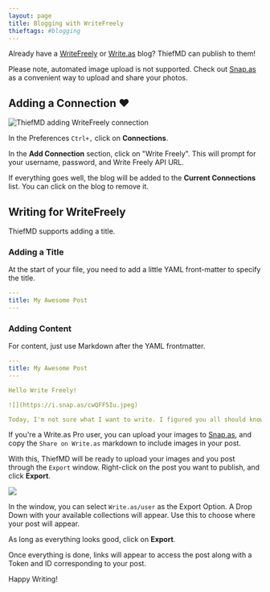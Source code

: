 ```yaml
---
layout: page
title: Blogging with WriteFreely
thieftags: #blogging
---
```


Already have a [WriteFreely](https://writefreely.org) or [Write.as](https://write.as) blog? ThiefMD can publish to them!

Please note, automated image upload is not supported. Check out [Snap.as](https://snap.as) as a convenient way to upload and share your photos.

## Adding a Connection ❤

<div class="responsive-right-short marcel"><img src="/images/blogging-writefreely/new-connection.png" alt="ThiefMD adding WriteFreely connection" /></div>

In the Preferences `Ctrl+,` click on **Connections**.

In the **Add Connection** section, click on "Write Freely". This will prompt for your username, password, and Write Freely API URL.

If everything goes well, the blog will be added to the **Current Connections** list. You can click on the blog to remove it.

## Writing for WriteFreely

ThiefMD supports adding a title.

### Adding a Title

At the start of your file, you need to add a little YAML front-matter to specify the title.

```yaml
---
title: My Awesome Post
---
```

<div class="clear"></div>

### Adding Content

For content, just use Markdown after the YAML frontmatter.

```yaml
---
title: My Awesome Post
---

Hello Write Freely!

![](https://i.snap.as/cwQFF5Iu.jpeg)

Today, I'm not sure what I want to write. I figured you all should know I had Vietnamese Food for lunch.
```

If you're a Write.as Pro user, you can upload your images to [Snap.as](https://snap.as), and copy the  `Share on Write.as` markdown to include images in your post.

With this, ThiefMD will be ready to upload your images and you post through the `Export` window. Right-click on the post you want to publish, and click **Export**.

![](/images/blogging-writefreely/publisher-window.png)

In the window, you can select `Write.as/user` as the Export Option. A Drop Down with your available collections will appear. Use this to choose where your post will appear.

As long as everything looks good, click on **Export**.

Once everything is done, links will appear to access the post along with a Token and ID corresponding to your post.

Happy Writing!
